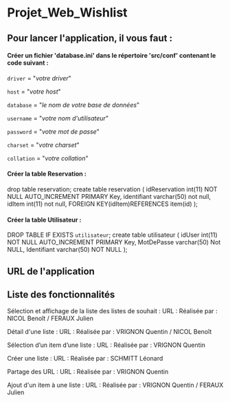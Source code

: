 # Projet_Web_Wishlist

## Pour lancer l'application, il vous faut :

#### Créer un fichier 'database.ini' dans le répertoire 'src/conf' contenant le code suivant :
 
`driver` = "_votre driver_"

`host` = "_votre host_"

`database` = "_le nom de votre base de données_"

`username` = "_votre nom d'utilisateur_"

`password` = "_votre mot de passe_"

`charset` = "_votre charset_"

`collation` = "_votre collation_"


#### Créer la table Reservation :
 
drop table reservation;
create table reservation (
    idReservation int(11) NOT NULL AUTO_INCREMENT PRIMARY Key,
    identifiant varchar(50) not null,
    idItem int(11) not null,
    FOREIGN KEY(idItem)REFERENCES item(id)
    );
    
#### Créer la table Utilisateur :

DROP TABLE IF EXISTS `utilisateur`;
create table utilisateur (
    idUser int(11) NOT NULL AUTO_INCREMENT PRIMARY Key,
    MotDePasse varchar(50) Not NULL,
    Identifiant varchar(50) NOT NULL
);




## URL de l'application

## Liste des fonctionnalités

Sélection et affichage de la liste des listes de souhait : 
URL : 
Réalisée par : NICOL Benoît / FERAUX Julien

Détail d'une liste : 
URL :
Réalisée par : VRIGNON Quentin / NICOL Benoît

Sélection d’un item d’une liste :
URL :
Réalisée par : VRIGNON Quentin

Créer une liste : 
URL : 
Réalisée par : SCHMITT Léonard

Partage des URL :
URL : 
Réalisée par : VRIGNON Quentin

Ajout d'un item à une liste : 
URL :
Réalisée par : VRIGNON Quentin / FERAUX Julien
